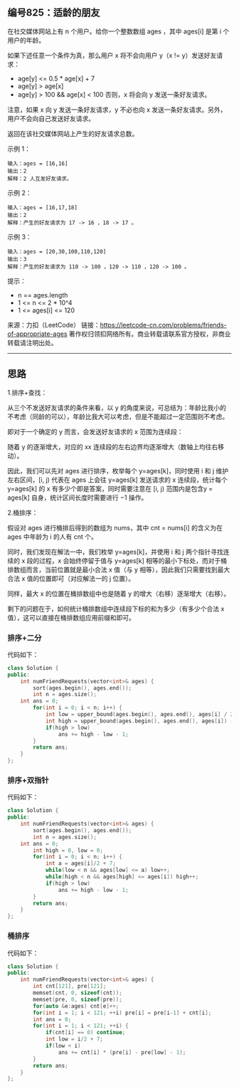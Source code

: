 ## 编号825：适龄的朋友

在社交媒体网站上有 n 个用户。给你一个整数数组 ages ，其中 ages[i] 是第 i 个用户的年龄。

如果下述任意一个条件为真，那么用户 x 将不会向用户 y（x != y）发送好友请求：

* age[y] <= 0.5 * age[x] + 7
* age[y] > age[x]
* age[y] > 100 && age[x] < 100
否则，x 将会向 y 发送一条好友请求。

注意，如果 x 向 y 发送一条好友请求，y 不必也向 x 发送一条好友请求。另外，用户不会向自己发送好友请求。

返回在该社交媒体网站上产生的好友请求总数。



示例 1：
```
输入：ages = [16,16]
输出：2
解释：2 人互发好友请求。
```
示例 2：
```
输入：ages = [16,17,18]
输出：2
解释：产生的好友请求为 17 -> 16 ，18 -> 17 。
```
示例 3：
```
输入：ages = [20,30,100,110,120]
输出：3
解释：产生的好友请求为 110 -> 100 ，120 -> 110 ，120 -> 100 。
```

提示：

* n == ages.length
* 1 <= n <= 2 * 10^4
* 1 <= ages[i] <= 120

来源：力扣（LeetCode）
链接：https://leetcode-cn.com/problems/friends-of-appropriate-ages
著作权归领扣网络所有。商业转载请联系官方授权，非商业转载请注明出处。

---
## 思路

1.排序+查找：

从三个不发送好友请求的条件来看，以 y 的角度来说，可总结为：年龄比我小的不考虑（同龄的可以），年龄比我大可以考虑，但是不能超过一定范围则不考虑。

即对于一个确定的 y 而言，会发送好友请求的 x 范围为连续段：

随着 y 的逐渐增大，对应的 xx 连续段的左右边界均逐渐增大（数轴上均往右移动）。

因此，我们可以先对 ages 进行排序，枚举每个 y=ages[k]，同时使用 i 和 j 维护左右区间，[i, j) 代表在 ages 上会往 y=ages[k] 发送请求的 x 连续段，统计每个 y=ages[k] 的 x 有多少个即是答案，同时需要注意在 [i, j) 范围内是包含y = ages[k] 自身，统计区间长度时需要进行 −1 操作。

2.桶排序：

假设对 ages 进行桶排后得到的数组为 nums，其中 cnt = nums[i] 的含义为在 ages 中年龄为 i 的人有 cnt 个。

同时，我们发现在解法一中，我们枚举 y=ages[k]，并使用 i 和 j 两个指针寻找连续的 x 段的过程，x 会始终停留于值与 y=ages[k] 相等的最小下标处，而对于桶排数组而言，当前位置就是最小合法 x 值（与 y 相等），因此我们只需要找到最大合法 x 值的位置即可（对应解法一的 j 位置）。

同样，最大 x 的位置在桶排数组中也是随着 y 的增大（右移）逐渐增大（右移）。

剩下的问题在于，如何统计桶排数组中连续段下标的和为多少（有多少个合法 x 值），这可以直接在桶排数组应用前缀和即可。


### 排序+二分

代码如下：
```c++
class Solution {
public:
    int numFriendRequests(vector<int>& ages) {
        sort(ages.begin(), ages.end());
        int n = ages.size();
	int ans = 0;
        for(int i = 0; i < n; i++) {
            int low = upper_bound(ages.begin(), ages.end(), ages[i] / 2 + 7) - ages.begin();
            int high = upper_bound(ages.begin(), ages.end(), ages[i]) - ages.begin();
            if(high > low)
                ans += high - low - 1;
        }
        return ans;
    }
};
```

### 排序+双指针

代码如下：
```c++
class Solution {
public:
    int numFriendRequests(vector<int>& ages) {
        sort(ages.begin(), ages.end());
        int n = ages.size(); 
	int ans = 0;
        int high = 0, low = 0;
        for(int i = 0; i < n; i++) {
            int a = ages[i]/2 + 7;
            while(low < n && ages[low] <= a) low++;
            while(high < n && ages[high] <= ages[i]) high++;
            if(high > low)
                ans += high - low - 1;
        }
        return ans;
    }
};
```

### 桶排序

代码如下：
```c++
class Solution {
public:
    int numFriendRequests(vector<int>& ages) {
        int cnt[121], pre[121];
        memset(cnt, 0, sizeof(cnt));
        memset(pre, 0, sizeof(pre));
        for(auto &e:ages) cnt[e]++;
        for(int i = 1; i < 121; ++i) pre[i] = pre[i-1] + cnt[i];
        int ans = 0;
        for(int i = 1; i < 121; ++i) {
            if(cnt[i] == 0) continue;
            int low = i/2 + 7;
            if(low < i) 
                ans += cnt[i] * (pre[i] - pre[low] - 1);
        }
        return ans;
    }
};
```